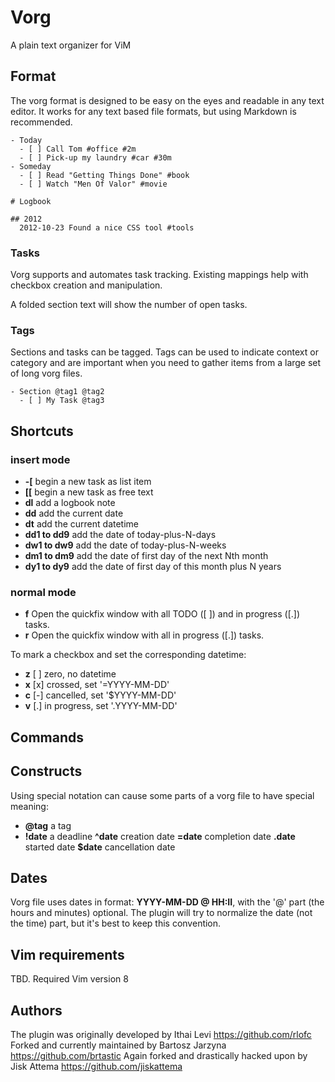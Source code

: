Vorg
====
A plain text organizer for ViM

Format
------
The vorg format is designed to be easy on the eyes and readable
in any text editor.
It works for any text based file formats, but using Markdown is recommended.

```
- Today
  - [ ] Call Tom #office #2m
  - [ ] Pick-up my laundry #car #30m
- Someday
  - [ ] Read "Getting Things Done" #book
  - [ ] Watch "Men Of Valor" #movie

# Logbook

## 2012
  2012-10-23 Found a nice CSS tool #tools
```

### Tasks
Vorg supports and automates task tracking.  Existing mappings help with checkbox
creation and manipulation.

A folded section text will show the number of open tasks.

### Tags
Sections and tasks can be tagged. Tags can be used to indicate context
or category and are important when you need to gather items from
a large set of long vorg files.

```
- Section @tag1 @tag2
  - [ ] My Task @tag3
```

Shortcuts
---------

### insert mode
- **-[** begin a new task as list item
- **[[** begin a new task as free text
- **dl** add a logbook note
- **dd** add the current date
- **dt** add the current datetime
- **dd1 to dd9** add the date of today-plus-N-days
- **dw1 to dw9** add the date of today-plus-N-weeks
- **dm1 to dm9** add the date of first day of the next Nth month
- **dy1 to dy9** add the date of first day of this month plus N years

### normal mode
- **<Leader>f** Open the quickfix window with all TODO ([ ]) and in progress ([.]) tasks.
- **<Leader>r** Open the quickfix window with all in progress ([.]) tasks.

To mark a checkbox and set the corresponding datetime:
- **<leader>z** [ ] zero, no datetime
- **<leader>x** [x] crossed, set '=YYYY-MM-DD'
- **<leader>c** [-] cancelled, set '$YYYY-MM-DD'
- **<leader>v** [.] in progress, set '.YYYY-MM-DD'

Commands
--------

Constructs
----------
Using special notation can cause some parts of a vorg file to have special
meaning:
- **@tag** a tag
- **!date** a deadline
  **^date** creation date
  **=date** completion date
  **.date** started date
  **$date** cancellation date

Dates
-----
Vorg file uses dates in format: **YYYY-MM-DD @ HH:II**, with the '@' part (the
hours and minutes) optional.  The plugin will try to normalize the date (not the
time) part, but it's best to keep this convention.

Vim requirements
----------------
TBD.
Required Vim version 8

Authors
---------------
The plugin was originally developed by Ithai Levi <https://github.com/rlofc>
Forked and currently maintained by Bartosz Jarzyna <https://github.com/brtastic>
Again forked and drastically hacked upon by Jisk Attema <https://github.com/jiskattema>

